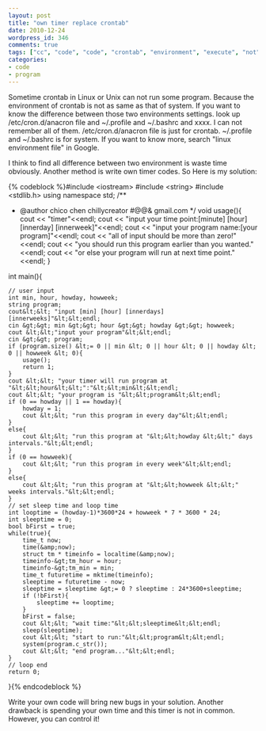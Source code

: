 ```yaml
---
layout: post
title: "own timer replace crontab"
date: 2010-12-24
wordpress_id: 346
comments: true
tags: ["cc", "code", "code", "crontab", "environment", "execute", "not", "program", "timer"]
categories:
- code
- program
---
```

<meta name="_edit_last" content="1" />
<meta name="_su_description" content="crontab can not execute some program.
Its environment setting is hard to compare with that of system " />
<meta name="_su_keywords" content="crontab,execute,environment,timer,code,setting,profile" />
<meta name="_su_rich_snippet_type" content="none" />
<meta name="_su_title" content="own timer replace crontab" />
<meta name="views" content="460" />
Sometime crontab in Linux or Unix can not run some program. Because the environment of crontab is not as same as that of system. If you want to know the difference between those two environments settings. look up /etc/cron.d/anacron file and ~/.profile and ~/.bashrc and xxxx. I can not remember all of them. /etc/cron.d/anacron file is just for crontab. ~/.profile and ~/.bashrc is for system. If you want to know more, search "linux environment file" in Google.

I think to find all difference between two environment is waste time obviously. Another method is write own timer codes. So Here is my solution:


{% codeblock %}#include &lt;iostream&gt;
#include &lt;string&gt;
#include &lt;stdlib.h&gt;
using namespace std;
/**
 * @author chico chen chillycreator #@@&amp; gmail.com
 */
void usage(){
	cout &lt;&lt; "timer"&lt;&lt;endl;
	cout &lt;&lt; "input your time point:[minute] [hour] [innerday] [innerweek]"&lt;&lt;endl;
	cout &lt;&lt; "input your program name:[your program]"&lt;&lt;endl;
	cout &lt;&lt; "all of input should be more than zero!"&lt;&lt;endl;
	cout &lt;&lt; "you should run this program earlier than you wanted."&lt;&lt;endl;
	cout &lt;&lt; "or else your program will run at next time point."&lt;&lt;endl;
}

int main(){

	// user input
	int min, hour, howday, howweek;
	string program;
	cout&lt;&lt; "input [min] [hour] [innerdays] [innerweeks]"&lt;&lt;endl;
	cin &gt;&gt; min &gt;&gt; hour &gt;&gt; howday &gt;&gt; howweek;
	cout &lt;&lt;"input your program"&lt;&lt;endl;
	cin &gt;&gt; program;
	if (program.size() &lt;= 0 || min &lt; 0 || hour &lt; 0 || howday &lt; 0 || howweek &lt; 0){
		usage();
		return 1;
	}
	cout &lt;&lt; "your timer will run program at "&lt;&lt;hour&lt;&lt;":"&lt;&lt;min&lt;&lt;endl;
	cout &lt;&lt; "your program is "&lt;&lt;program&lt;&lt;endl;
	if (0 == howday || 1 == howday){
		howday = 1;
		cout &lt;&lt; "run this program in every day"&lt;&lt;endl;
	}
	else{
		cout &lt;&lt; "run this program at "&lt;&lt;howday &lt;&lt;" days intervals."&lt;&lt;endl;
	}
	if (0 == howweek){
		cout &lt;&lt; "run this program in every week"&lt;&lt;endl;
	}
	else{
		cout &lt;&lt; "run this program at "&lt;&lt;howweek &lt;&lt;" weeks intervals."&lt;&lt;endl;
	}
	// set sleep time and loop time
	int looptime = (howday-1)*3600*24 + howweek * 7 * 3600 * 24;
	int sleeptime = 0;
	bool bFirst = true;
	while(true){
		time_t now;
		time(&amp;now);
		struct tm * timeinfo = localtime(&amp;now);
		timeinfo-&gt;tm_hour = hour;
		timeinfo-&gt;tm_min = min;
		time_t futuretime = mktime(timeinfo);
		sleeptime = futuretime - now;
		sleeptime = sleeptime &gt;= 0 ? sleeptime : 24*3600+sleeptime;
		if (!bFirst){
			sleeptime += looptime;
		}
		bFirst = false;
		cout &lt;&lt; "wait time:"&lt;&lt;sleeptime&lt;&lt;endl;
		sleep(sleeptime);
		cout &lt;&lt; "start to run:"&lt;&lt;program&lt;&lt;endl;
		system(program.c_str());
		cout &lt;&lt; "end program..."&lt;&lt;endl;
	}
	// loop end
	return 0;
}{% endcodeblock %}


Write your own code will bring new bugs in your solution. Another drawback is spending your own time and this timer is not in common. However, you can control it!
